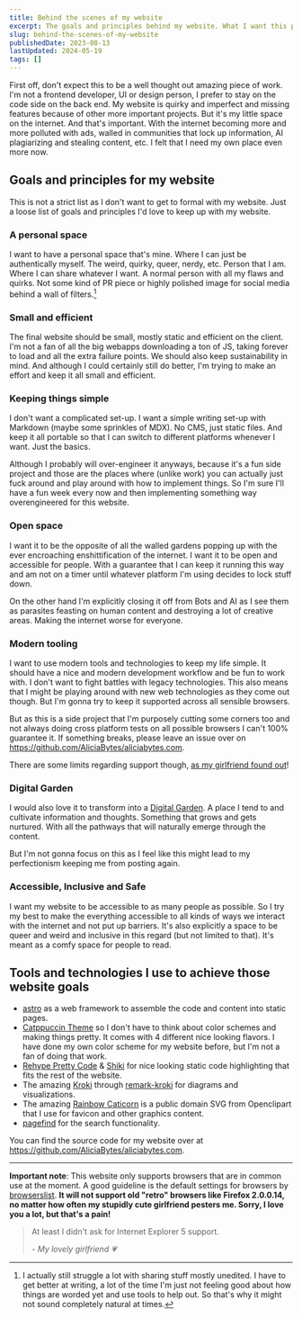 ```yaml
---
title: Behind the scenes of my website
excerpt: The goals and principles behind my website. What I want this place to be, what to expect, and what I use to build it.
slug: behind-the-scenes-of-my-website
publishedDate: 2023-08-13
lastUpdated: 2024-05-19
tags: []
---
```


First off, don't expect this to be a well thought out amazing piece of work. I'm not a frontend developer, UI or design person, I prefer to stay on the code side on the back end. My website is quirky and imperfect and missing features because of other more important projects. But it's my little space on the internet. And that's important. With the internet becoming more and more polluted with ads, walled in communities that lock up information, AI plagiarizing and stealing content, etc. I felt that I need my own place even more now.

## Goals and principles for my website

This is not a strict list as I don't want to get to formal with my website. Just a loose list of goals and principles I'd love to keep up with my website.

### A personal space

I want to have a personal space that's mine. Where I can just be authentically myself. The weird, quirky, queer, nerdy, etc. Person that I am. Where I can share whatever I want. A normal person with all my flaws and quirks. Not some kind of PR piece or highly polished image for social media behind a wall of filters.[^1]

### Small and efficient

The final website should be small, mostly static and efficient on the client. I'm not a fan of all the big webapps downloading a ton of JS, taking forever to load and all the extra failure points. We should also keep sustainability in mind. And although I could certainly still do better, I'm trying to make an effort and keep it all small and efficient.

### Keeping things simple

I don't want a complicated set-up. I want a simple writing set-up with Markdown (maybe some sprinkles of MDX). No CMS, just static files. And keep it all portable so that I can switch to different platforms whenever I want. Just the basics.

Although I probably will over-engineer it anyways, because it's a fun side project and those are the places where (unlike work) you can actually just fuck around and play around with how to implement things. So I'm sure I'll have a fun week every now and then implementing something way overengineered for this website.

### Open space

I want it to be the opposite of all the walled gardens popping up with the ever encroaching enshittification of the internet. I want it to be open and accessible for people. With a guarantee that I can keep it running this way and am not on a timer until whatever platform I'm using decides to lock stuff down.

On the other hand I'm explicitly closing it off from Bots and AI as I see them as parasites feasting on human content and destroying a lot of creative areas. Making the internet worse for everyone.

### Modern tooling

I want to use modern tools and technologies to keep my life simple. It should have a nice and modern development workflow and be fun to work with. I don't want to fight battles with legacy technologies. This also means that I might be playing around with new web technologies as they come out though. But I'm gonna try to keep it supported across all sensible browsers.

But as this is a side project that I'm purposely cutting some corners too and not always doing cross platform tests on all possible browsers I can't 100% guarantee it. If something breaks, please leave an issue over on https://github.com/AliciaBytes/aliciabytes.com.

There are some limits regarding support though, [as my girlfriend found out](#girlfriend-support-notice)!

### Digital Garden

I would also love it to transform into a [Digital Garden](https://maggieappleton.com/garden-history). A place I tend to and cultivate information and thoughts. Something that grows and gets nurtured. With all the pathways that will naturally emerge through the content.

But I'm not gonna focus on this as I feel like this might lead to my perfectionism keeping me from posting again.

### Accessible, Inclusive and Safe

I want my website to be accessible to as many people as possible. So I try my best to make the everything accessible to all kinds of ways we interact with the internet and not put up barriers. It's also explicitly a space to be queer and weird and inclusive in this regard (but not limited to that). It's meant as a comfy space for people to read.

## Tools and technologies I use to achieve those website goals

- [astro](https://astro.build/) as a web framework to assemble the code and content into static pages.
- [Catppuccin Theme](https://github.com/catppuccin/catppuccin) so I don't have to think about color schemes and making things pretty. It comes with 4 different nice looking flavors. I have done my own color scheme for my website before, but I'm not a fan of doing that work.
- [Rehype Pretty Code](https://rehype-pretty-code.netlify.app/) & [Shiki](https://github.com/shikijs/shiki) for nice looking static code highlighting that fits the rest of the website.
- The amazing [Kroki](https://kroki.io/) through [remark-kroki](https://github.com/nice-move/remark-kroki) for diagrams and visualizations.
- The amazing [Rainbow Caticorn](https://openclipart.org/detail/222469/rainbow-caticorn) is a public domain SVG from Openclipart that I use for favicon and other graphics content.
- [pagefind](https://pagefind.app/) for the search functionality.

You can find the source code for my website over at https://github.com/AliciaBytes/aliciabytes.com.

---

<span id="girlfriend-support-notice" style="color: var(--color-red);">**Important note**: This website only supports browsers that are in common use at the moment. A good guideline is the default settings for browsers by [browserslist](https://github.com/browserslist/browserslist). **It will not support old "retro" browsers like Firefox 2.0.0.14, no matter how often my stupidly cute girlfriend pesters me. Sorry, I love you a lot, but that's a pain!**</span>

> <span style="color: var(--color-sapphire);">At least I didn't ask for Internet Explorer 5 support.</span>
> <footer>- <cite>My lovely girlfriend 💗</cite></footer>

[^1]: I actually still struggle a lot with sharing stuff mostly unedited. I have to get better at writing, a lot of the time I'm just not feeling good about how things are worded yet and use tools to help out. So that's why it might not sound completely natural at times.

